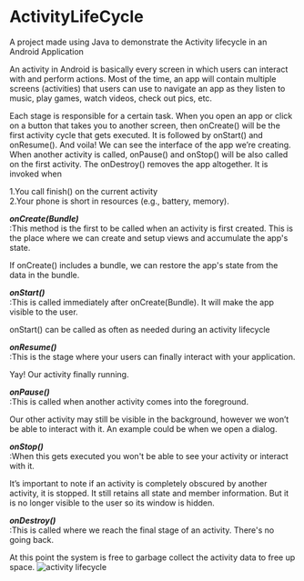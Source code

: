 # ActivityLifeCycle

A project made using Java to demonstrate the Activity lifecycle in an Android Application

An activity in Android is basically every screen in which users can interact with and perform actions. Most of the time, an app will contain multiple screens (activities) that users can use to navigate an app as they listen to music, play games, watch videos, check out pics, etc.

Each stage is responsible for a certain task. When you open an app or click on a button that takes you to another screen, then onCreate() will be the first activity cycle that gets executed. It is followed by onStart() and onResume(). And voila! We can see the interface of the app we’re creating.
When another activity is called, onPause() and onStop() will be also called on the first activity.
The onDestroy() removes the app altogether. It is invoked when

1.You call finish() on the current activity<br/> 
2.Your phone is short in resources (e.g., battery, memory).

***onCreate(Bundle)***<br/>
:This method is the first to be called when an activity is first created. This is the place where we can create and setup views and accumulate the app's state.
 

If onCreate() includes a bundle, we can restore the app's state from the data in the bundle.

***onStart()***<br/>
:This is called immediately after onCreate(Bundle). It will make the app visible to the user.
 

onStart() can be called as often as needed during an activity lifecycle

***onResume()***<br/>
:This is the stage where your users can finally interact with your application.
 

Yay! Our activity finally running.

***onPause()***<br/>
:This is called when another activity comes into the foreground.
 

Our other activity may still be visible in the background, however we won’t be able to interact with it. An example could be when we open a dialog.

***onStop()***<br/>
:When this gets executed you won't be able to see your activity or interact with it.
 

It’s important to note if an activity is completely obscured by another activity, it is stopped. It still retains all state and member information. But it is no longer visible to the user so its window is hidden.

***onDestroy()***<br/>
:This is called where we reach the final stage of an activity. There's no going back.
 

At this point the system is free to garbage collect the activity data to free up space.
![activity lifecycle](https://user-images.githubusercontent.com/53009878/134226573-b2cfdd3b-d375-43eb-9103-e950ad200c09.jpg)


